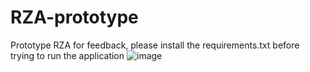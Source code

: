 # RZA-prototype
Prototype RZA for feedback, please install the requirements.txt before trying to run the application
![image](https://github.com/Qwncyy/RZA-prototype/assets/145335419/604ef656-50e8-4956-95d7-d90389be8a89)
